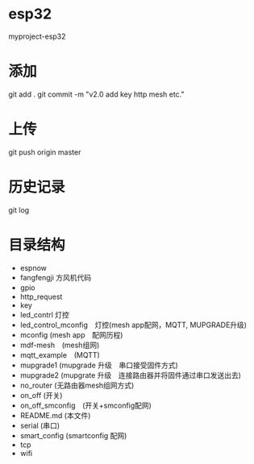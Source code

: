 # esp32
myproject-esp32
# 添加
git add .
git commit -m "v2.0 add key http mesh etc."
# 上传
git push origin master
# 历史记录
git log
# 目录结构
- espnow
- fangfengji 方风机代码
- gpio　
- http_request
- key
- led_contrl 灯控
- led_control_mconfig　灯控(mesh app配网，MQTT, MUPGRADE升级)
- mconfig (mesh app　配网历程)
- mdf-mesh　(mesh组网)
- mqtt_example　(MQTT)
- mupgrade1 (mupgrade 升级　串口接受固件方式)
- mupgrade2 (mupgrate 升级　连接路由器并将固件通过串口发送出去)
- no_router (无路由器mesh组网方式)
- on_off (开关)
- on_off_smconfig　(开关+smconfig配网)
- README.md (本文件)
- serial (串口)
- smart_config (smartconfig 配网)
- tcp
- wifi